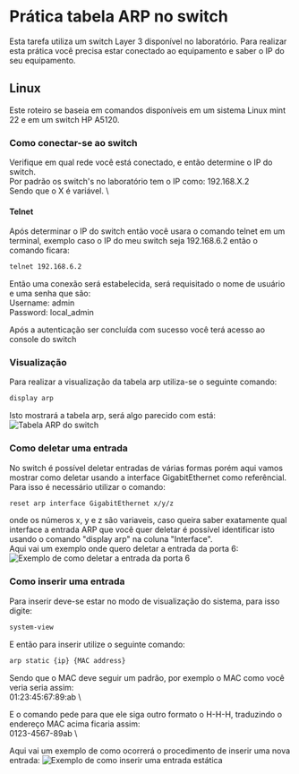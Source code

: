 # Prática tabela ARP no switch
Esta tarefa utiliza um switch Layer 3 disponível no laboratório. Para realizar esta prática você precisa estar conectado ao equipamento e saber o IP do seu equipamento.

## Linux

Este roteiro se baseia em comandos disponíveis em um sistema Linux mint 22 e em um switch HP A5120.

### Como conectar-se ao switch

Verifique em qual rede você está conectado, e então determine o IP do switch. \
Por padrão os switch's no laboratório tem o IP como: 192.168.X.2 \
Sendo que o X é variável. \

#### Telnet

Após determinar o IP do switch então você usara o comando telnet em um terminal, exemplo caso o IP do meu switch seja 192.168.6.2 então o comando ficara:

```bash
telnet 192.168.6.2
```

Então uma conexão será estabelecida, será requisitado o nome de usuário e uma senha que são: \
Username: admin \
Password: local_admin 

Após a autenticação ser concluída com sucesso você terá acesso ao console do switch

### Visualização

Para realizar a visualização da tabela arp utiliza-se o seguinte comando:

```bash
display arp
```

Isto mostrará a tabela arp, será algo parecido com está:
![Tabela ARP do switch](./imgs/display_arp.png)

### Como deletar uma entrada

No switch é possível deletar entradas de várias formas porém aqui vamos mostrar como deletar usando a interface GigabitEthernet como referêncial. \
Para isso é necessário utilizar o comando:

```bash
reset arp interface GigabitEthernet x/y/z
```

onde os números x, y e z são variaveis, caso queira saber exatamente qual interface a entrada ARP que você quer deletar é possível identificar isto usando o comando "display arp" na coluna "Interface". \
Aqui vai um exemplo onde quero deletar a entrada da porta 6:
![Exemplo de como deletar a entrada da porta 6](./imgs/delete_by_interface.png)

### Como inserir uma entrada

Para inserir deve-se estar no modo de visualização do sistema, para isso digite:

```bash
system-view
```

E então para inserir utilize o seguinte comando:

```bash
arp static {ip} {MAC address}
```

Sendo que o MAC deve seguir um padrão, por exemplo o MAC como você veria seria assim: \
01:23:45:67:89:ab \

E o comando pede para que ele siga outro formato o H-H-H, traduzindo o endereço MAC acima ficaria assim: \
0123-4567-89ab \

Aqui vai um exemplo de como ocorrerá o procedimento de inserir uma nova entrada:
![Exemplo de como inserir uma entrada estática](./imgs/arp-static-new.png)
